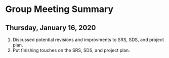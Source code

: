 # Group Meeting Summary
## Thursday, January 16, 2020

1. Discussed potential revisions and improvments to SRS, SDS, and project plan.
2. Put finishing touches on the SRS, SDS, and project plan.
 
